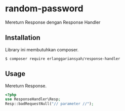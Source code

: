 # random-password
Mereturn Response dengan Response Handler

## Installation
Library ini membutuhkan composer.
```
$ composer require erlanggariansyah/response-handler
```

## Usage
Mereturn Response.
```php
<?php
use ResponseHandler\Resp;
Resp::badRequestNull("// parameter //");
```